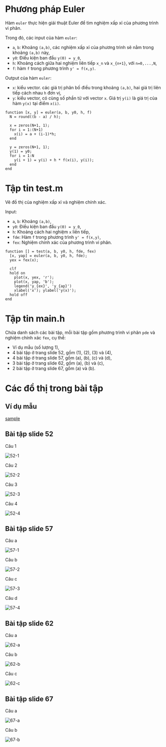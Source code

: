 # Phương pháp Euler
Hàm `euler` thực hiện giải thuật Euler để tìm nghiệm xấp xỉ của phương trình vi phân.

Trong đó, các input của hàm `euler`:
* `a`, `b`: Khoảng `(a,b)`, các nghiệm xấp xỉ của phương trình sẽ nằm trong khoảng `(a,b)` này,
* `y0`: Điều kiện ban đầu `y(0) = y_0`,
* `h`: Khoảng cách giữa hai nghiệm liên tiếp `x_n` và `x_{n+1}`, với `n=0,...,N`,
* `f`: hàm `f` trong phương trình `y' = f(x,y)`.

Output của hàm `euler`:
* `x`: kiểu vector. các giá trị phân bố điều trong khoảng `(a,b)`, hai giá trị liên tiếp cách nhau `h` đơn vị,
* `y`: kiểu vector, có cùng số phần tử với vector `x`. Giá trị `y(i)` là giá trị của hàm `y(x)` tại điểm `x(i)`.
```
function [x, y] = euler(a, b, y0, h, f)
  N = round((b - a) / h);
  
  x = zeros(N+1, 1);
  for i = 1:(N+1)
    x(i) = a + (i-1)*h;
  end

  y = zeros(N+1, 1);
  y(1) = y0;
  for i = 1:N
    y(i + 1) = y(i) + h * f(x(i), y(i));
  end
end
```

# Tập tin test.m
Vẽ đồ thị của nghiệm xấp xỉ và nghiệm chính xác.

Input:
* `a`, `b`: Khoảng `(a,b)`,
* `y0`: Điều kiện ban đầu `y(0) = y_0`,
* `h`: Khoảng cách hai nghiệm `x` liên tiếp,
* `fde`: Hàm `f` trong phương trình `y' = f(x,y)`,
* `fex`: Nghiệm chính xác của phương trình vi phân.
```
function [] = test(a, b, y0, h, fde, fex)
  [x, yap] = euler(a, b, y0, h, fde);
  yex = fex(x);

  clf
  hold on
    plot(x, yex, 'r');
    plot(x, yap, 'b');
    legend('y_{ex}', 'y_{ap}')
    xlabel('x'); ylabel('y(x)');
  hold off
end
```

# Tập tin main.h
Chứa danh sách các bài tập, mỗi bài tập gồm phương trình vi phân `pde` và nghiệm chính xác `fex`, cụ thể:
* Ví dụ mẫu (số lượng 1),
* 4 bài tập ở trang slide 52, gồm (1), (2), (3) và (4),
* 4 bài tập ở trang slide 57, gồm (a), (b), (c) và (d),
* 3 bài tập ở trang slide 62, gồm (a), (b) và (c),
* 2 bài tập ở trang slide 67, gồm (a) và (b).

# Các đồ thị trong bài tập
## Ví dụ mẫu

[sample](https://github.com/hungaya/giai-tich4-2022/blob/main/euler-method/img/sample.png)

## Bài tập slide 52

Câu 1

![52-1](https://github.com/hungaya/giai-tich4-2022/blob/main/euler-method/img/slide-52-1.png)

Câu 2

![52-2](https://github.com/hungaya/giai-tich4-2022/blob/main/euler-method/img/slide-52-2.png)

Câu 3

![52-3](https://github.com/hungaya/giai-tich4-2022/blob/main/euler-method/img/slide-52-3.png)

Câu 4

![52-4](https://github.com/hungaya/giai-tich4-2022/blob/main/euler-method/img/slide-52-4.png)

## Bài tập slide 57
Câu a

![57-1](https://github.com/hungaya/giai-tich4-2022/blob/main/euler-method/img/slide-57-a.png)

Câu b

![57-2](https://github.com/hungaya/giai-tich4-2022/blob/main/euler-method/img/slide-57-b.png)

Câu c

![57-3](https://github.com/hungaya/giai-tich4-2022/blob/main/euler-method/img/slide-57-c.png)

Câu d

![57-4](https://github.com/hungaya/giai-tich4-2022/blob/main/euler-method/img/slide-57-d.png)

## Bài tập slide 62
Câu a

![62-a](https://github.com/hungaya/giai-tich4-2022/blob/main/euler-method/img/slide-62-a.png)

Câu b

![62-b](https://github.com/hungaya/giai-tich4-2022/blob/main/euler-method/img/slide-62-b.png)

Câu c

![62-c](https://github.com/hungaya/giai-tich4-2022/blob/main/euler-method/img/slide-62-c.png)

## Bài tập slide 67
Câu a

![67-a](https://github.com/hungaya/giai-tich4-2022/blob/main/euler-method/img/slide-67-a.png)

Câu b

![67-b](https://github.com/hungaya/giai-tich4-2022/blob/main/euler-method/img/slide-67-b.png)
